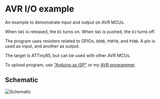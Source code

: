 # AVR I/O example

An example to demonstrate input and output on AVR MCUs.

When `SW1` is released, the `D1` turns on. When `SW1` is pushed, the `D1`
turns off.

The program uses resisters related to GPIOs, `DDRB`, `PORTB`, and `PINB`. A
pin is used as input, and another as output.

The target is ATTiny85, but can be used with other AVR MCUs.

To upload program, use
["Arduino as ISP"](https://docs.arduino.cc/built-in-examples/arduino-isp/ArduinoISP)
or my
[AVR programmer](https://github.com/trombik/kicad-avr-programmer).

## Schematic

![Schematic](kicad/avr-input-output.svg)
